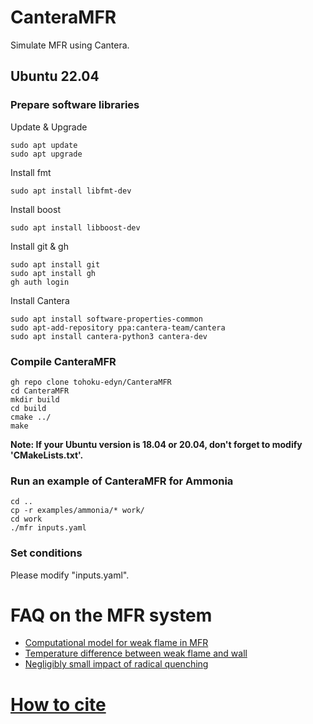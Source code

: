 # CanteraMFR

Simulate MFR using Cantera.

## Ubuntu 22.04

### Prepare software libraries
Update & Upgrade

    sudo apt update
    sudo apt upgrade
    
Install fmt

    sudo apt install libfmt-dev

Install boost

    sudo apt install libboost-dev
    
Install git & gh

    sudo apt install git 
    sudo apt install gh
    gh auth login

Install Cantera

    sudo apt install software-properties-common
    sudo apt-add-repository ppa:cantera-team/cantera
    sudo apt install cantera-python3 cantera-dev
    
### Compile CanteraMFR

    gh repo clone tohoku-edyn/CanteraMFR
    cd CanteraMFR
    mkdir build
    cd build
    cmake ../
    make

**Note: If your Ubuntu version is 18.04 or 20.04, don't forget to modify 'CMakeLists.txt'.**
    
### Run an example of CanteraMFR for Ammonia
    cd ..
    cp -r examples/ammonia/* work/
    cd work
    ./mfr inputs.yaml

### Set conditions
Please modify "inputs.yaml".

# FAQ on the MFR system
- [Computational model for weak flame in MFR](http://www.ifs.tohoku.ac.jp/enerdyn/en/research/mfr-faq1.html)
- [Temperature difference between weak flame and wall](http://www.ifs.tohoku.ac.jp/enerdyn/en/research/mfr-faq2.html)
- [Negligibly small impact of radical quenching](http://www.ifs.tohoku.ac.jp/enerdyn/en/research/mfr-faq3.html)

# [How to cite](../../wiki/How-to-cite)



